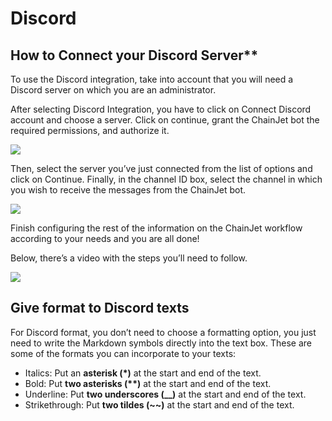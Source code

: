 # Discord

## How to Connect your Discord Server\*\* &#x20;

To use the Discord integration, take into account that you will need a Discord server on which you are an administrator.

After selecting Discord Integration, you have to click on Connect Discord account and choose a server. Click on continue, grant the ChainJet bot the required permissions, and authorize it.

![](https://i.imgur.com/EVBsPYf.png)

Then, select the server you’ve just connected from the list of options and click on Continue. Finally, in the channel ID box, select the channel in which you wish to receive the messages from the ChainJet bot.&#x20;

![](https://i.imgur.com/6F1Idz8.png)

Finish configuring the rest of the information on the ChainJet workflow according to your needs and you are all done!

Below, there’s a video with the steps you’ll need to follow.

![](../images/discord-how-to-connect.gif)

## Give format to Discord texts

For Discord format, you don’t need to choose a formatting option, you just need to write the Markdown symbols directly into the text box. These are some of the formats you can incorporate to your texts:

* Italics: Put an **asterisk (\*)** at the start and end of the text.
* Bold: Put **two asterisks (\*\*)** at the start and end of the text.
* Underline: Put **two underscores (\_\_)** at the start and end of the text.
* Strikethrough: Put **two tildes (\~\~)** at the start and end of the text.
